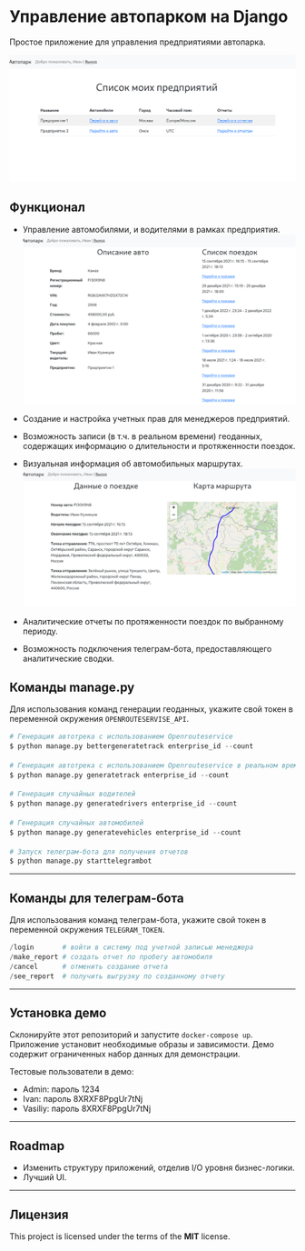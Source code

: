 Управление автопарком на Django
============
Простое приложение для управления предприятиями автопарка. 

![Preview](img/Preview.png)

## Функционал
- Управление автомобилями, и водителями в рамках предприятия.
![Auto_example](img/Auto_example.png)

- Создание и настройка учетных прав для менеджеров предприятий.

- Возможность записи (в т.ч. в реальном времени) геоданных, содержащих информацию о длительности и протяженности поездок.

- Визуальная информация об автомобильных маршрутах.
![Auto_ride_example](img/Auto_ride.png)

- Аналитические отчеты по протяженности поездок по выбранному периоду.
- Возможность подключения телеграм-бота, предоставляющего аналитические сводки.

## Команды manage.py
Для использования команд генерации геоданных, укажите свой токен в переменной окружения `OPENROUTESERVISE_API`.
```python
# Генерация автотрека с использованием Openrouteservice
$ python manage.py bettergeneratetrack enterprise_id --count

# Генерация автотрека с использованием Openrouteservice в реальном времени
$ python manage.py generatetrack enterprise_id --count

# Генерация случайных водителей
$ python manage.py generatedrivers enterprise_id --count

# Генерация случайных автомобилей
$ python manage.py generatevehicles enterprise_id --count

# Запуск телеграм-бота для получения отчетов
$ python manage.py starttelegrambot

```

---

## Команды для телеграм-бота

Для использования команд телеграм-бота, укажите свой токен в переменной окружения `TELEGRAM_TOKEN`.
```python
/login       # войти в систему под учетной записью менеджера
/make_report # создать отчет по пробегу автомобиля
/cancel      # отменить создание отчета
/see_report  # получить выгрузку по созданному отчету
```


---


## Установка демо

Склонируйте этот репозиторий и запустите `docker-compose up`.
Приложение установит необходимые образы и зависимости.
Демо содержит ограниченных набор данных для демонстрации.

Тестовые пользователи в демо:

- Admin:   пароль 1234
- Ivan:    пароль 8XRXF8PpgUr7tNj
- Vasiliy: пароль 8XRXF8PpgUr7tNj

---
## Roadmap

- Изменить структуру приложений, отделив I/O уровня бизнес-логики.
- Лучший UI.

---

## Лицензия

This project is licensed under the terms of the **MIT** license.
